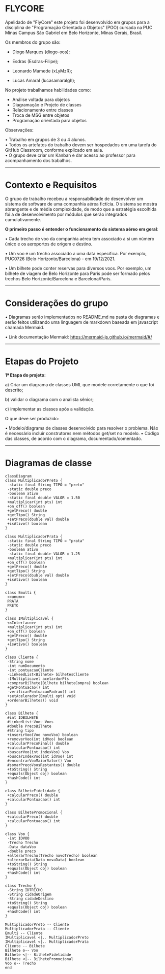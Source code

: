 # FLYCORE

Apelidado de "FlyCore" este projeto foi desenvolvido em grupos para a disciplina de "Programação Orientada a Objetos" (POO) cursada na PUC Minas Campus São Gabriel em Belo Horizonte, Minas Gerais, Brasil. 

Os membros do grupo são: 

- Diogo Marques (diogo-oos);

- Esdras (Esdras-Filipe);

- Leonardo Mamede (xLyMzR);

- Lucas Amaral (lucasamaralgh);

No projeto trabalhamos habilidades como:

- Análise voltada para objetos
- Diagramação e Projeto de classes
- Relacionamento entre classes
- Troca de MSG entre objetos
- Programação orientada para objetos

 
Observações:

• Trabalho em grupos de 3 ou 4 alunos.  
• Todos  os  artefatos  do  trabalho  devem  ser  hospedados  em  uma  tarefa  do  GitHub  Classroom, 
conforme explicado em aula.  
• O grupo deve criar um Kanban e dar acesso ao professor para acompanhamento dos trabalhos.

-------------------
# Contexto e Requisitos

 O grupo  de  trabalho  recebeu  a  responsabilidade  de  desenvolver  um  sistema de software de uma companhia aérea fictícia. 
 O sistema se mostra abrangente e de média complexidade,  de  modo  que  a  estratégia  escolhida  foi  a  de  desenvolvimento  por  módulos  que  serão 
integrados cumulativamente. 

**O primeiro passo é entender o funcionamento do sistema aéreo em geral**: 

• Cada trecho de voo da companhia aérea tem associado a si um número único e os aeroportos 
de origem e destino.

• Um voo é um trecho associado a uma data específica. Por exemplo, PUC0726 (Belo 
Horizonte/Barcelona) - em 19/12/2021.

• Um  bilhete  pode  conter  reservas  para  diversos  voos.  Por  exemplo,  um  bilhete  de  viagem  de 
Belo Horizonte para Paris pode ser formado pelos trechos Belo Horizonte/Barcelona e 
Barcelona/Paris. 

-----------------------

# Considerações do grupo

• Diagramas serão implementados no README.md na pasta de diagramas e serão feitos utilizando uma linguagem de markdown baseada em javascript chamada Mermaid.

• Link documentação Mermaid: https://mermaid-js.github.io/mermaid/#/

-----------------------
# Etapas do Projeto

**1ª Etapa do projeto:** 

a) Criar um diagrama de classes UML que modele corretamente o que foi descrito;

b) validar o diagrama com o analista sênior;

c) implementar as classes após a validação.  


O que deve ser produzido: 

• Modelo/diagrama de classes desenvolvido para resolver o problema. Não é necessário incluir 
construtores nem métodos get/set no modelo. 
• Código das classes, de acordo com o diagrama, documentado/comentado. 

-------------------------
# Diagramas de classe
```mermaid
classDiagram
class MultiplicadorPreto {
 -static final String TIPO = "preto"
 -static double preco
 -boolean ativo
 -static final double VALOR = 1.50
 +multiplicar(int pts) int
 +on_off() boolean
 +getPreco() double
 +getTipo() String
 +setPreco(double val) double
 +isAtivo() boolean
}

class MultiplicadorPrata {
 -static final String TIPO = "prata"
 -static double preco
 -boolean ativo
 -static final double VALOR = 1.25
 +multiplicar(int pts) int
 +on_off() boolean
 +getPreco() double
 +getTipo() String
 +setPreco(double val) double
 +isAtivo() boolean
}

class Emulti {
 <<unum>>
 PRATA
 PRETO
}

class IMultiplicavel {
 <<Interface>>
 +multiplicar(int pts) int
 +on_off() boolean
 +getPreco() double
 +getTipo() String
 +isAtivo() boolean
}

class Cliente {
 -String nome
 -int numDocumento
 -int pontuacaoCliente
 -LinkeedList<Bilhete> bilhetesCliente
 -IMultiplicavel acelardorPts
 +comprarBilhete(Bilhete bilheteCompra) boolean
 +getPontuacao() int
 -verificarPontuacaoPadrao() int
 +setAcelerador(Emulti opt) void
 +ordenarBilhetes() void
}

class Bilhete {
 #int IDBILHETE
 #LinkedList~Voo~ Voos
 #double PrecoBilhete
 #String tipo
 +inserirVoo(Voo novoVoo) boolean
 +removerVoo(int idVoo) boolean
 +calcularPrecoFinal() double
 +calcularPontuacao() int
 +buscarVoo(int indexVoo) Voo
 +buscarIndexVoo(int idVoo) int
 #encontrarVooMaiorValor() Voo
 #somarPrecoVoosRestantes() double
 +toString() String
 +equals(Object obj) boolean
 +hashCode() int
}

class BilheteFidelidade {
 +calcularPreco() double
 +calcularPontuacao() int
}

class BilhetePromocional {
 +calcularPreco() double
 +calcularPontuacao() int
}

class Voo {
 -int IDVOO
 -Trecho Trecho
 -Data dataVoo
 -double preco
 +alterarTrecho(Trecho novoTrecho) boolean
 +alterarData(Data novaData) boolean
 +toString() String
 +equals(Object obj) boolean
 +hashCode() int
}

class Trecho {
 -String IDTRECHO
 -String cidadeOrigem
 -String cidadeDestino
 +toString() String
 +equals(Object obj) boolean
 +hashCode() int
}

MultiplicadorPreto -- Cliente
MultiplicadorPrata -- Cliente
Emulti -- Cliente
IMultiplicavel <|.. MultiplicadorPreto
IMultiplicavel <|.. MultiplicadorPrata
Cliente -- Bilhete
Bilhete o-- Voo
Bilhete <|-- BilheteFidelidade
Bilhete <|-- BilhetePromocional
Voo o-- Trecho
end
```
